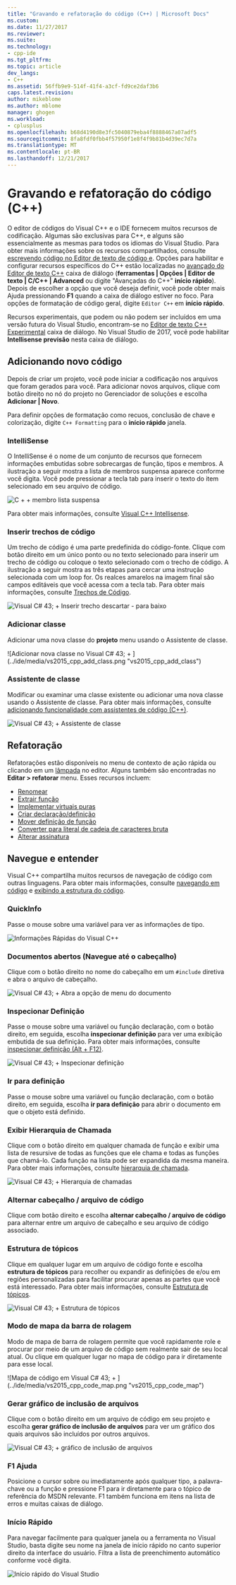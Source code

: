 ```yaml
---
title: "Gravando e refatoração do código (C++) | Microsoft Docs"
ms.custom: 
ms.date: 11/27/2017
ms.reviewer: 
ms.suite: 
ms.technology:
- cpp-ide
ms.tgt_pltfrm: 
ms.topic: article
dev_langs:
- C++
ms.assetid: 56ffb9e9-514f-41f4-a3cf-fd9ce2daf3b6
caps.latest.revision: 
author: mikeblome
ms.author: mblome
manager: ghogen
ms.workload:
- cplusplus
ms.openlocfilehash: b68d4190d8e3fc5040879eba4f8888467a07adf5
ms.sourcegitcommit: 8fa8fdf0fbb4f57950f1e8f4f9b81b4d39ec7d7a
ms.translationtype: MT
ms.contentlocale: pt-BR
ms.lasthandoff: 12/21/2017
---
```

# <a name="writing-and-refactoring-code-c"></a>Gravando e refatoração do código (C++)

O editor de códigos do Visual C++ e o IDE fornecem muitos recursos de codificação. Algumas são exclusivas para C++, e alguns são essencialmente as mesmas para todos os idiomas do Visual Studio. Para obter mais informações sobre os recursos compartilhados, consulte [escrevendo código no Editor de texto de código e](/visualstudio/ide/writing-code-in-the-code-and-text-editor). Opções para habilitar e configurar recursos específicos do C++ estão localizadas no [avançado do Editor de texto C++](/visualstudio/ide/reference/options-text-editor-c-cpp-advanced) caixa de diálogo (**ferramentas &#124; Opções &#124; Editor de texto &#124; C/C++ &#124; Advanced** ou digite "Avançadas do C++" **início rápido**). Depois de escolher a opção que você deseja definir, você pode obter mais Ajuda pressionando **F1** quando a caixa de diálogo estiver no foco. Para opções de formatação de código geral, digite `Editor C++` em **início rápido**.

Recursos experimentais, que podem ou não podem ser incluídos em uma versão futura do Visual Studio, encontram-se no [Editor de texto C++ Experimental](/visualstudio/ide/reference/options-text-editor-c-cpp-experimental) caixa de diálogo. No Visual Studio de 2017, você pode habilitar **Intellisense previsão** nesta caixa de diálogo.

## <a name="adding-new-code"></a>Adicionando novo código

Depois de criar um projeto, você pode iniciar a codificação nos arquivos que foram gerados para você. Para adicionar novos arquivos, clique com botão direito no nó do projeto no Gerenciador de soluções e escolha **Adicionar &#124; Novo**.

Para definir opções de formatação como recuos, conclusão de chave e colorização, digite `C++ Formatting` para o **início rápido** janela.

### <a name="intellisense"></a>IntelliSense

O IntelliSense é o nome de um conjunto de recursos que fornecem informações embutidas sobre sobrecargas de função, tipos e membros. A ilustração a seguir mostra a lista de membros suspensa aparece conforme você digita. Você pode pressionar a tecla tab para inserir o texto do item selecionado em seu arquivo de código.

![C &#43; &#43; membro lista suspensa](../ide/media/vs2015_cpp_statement_completion.png "vs2015_cpp_statement_completion")

Para obter mais informações, consulte [Visual C++ Intellisense](/visualstudio/ide/visual-cpp-intellisense).

### <a name="insert-snippets"></a>Inserir trechos de código

Um trecho de código é uma parte predefinida do código-fonte. Clique com botão direito em um único ponto ou no texto selecionado para inserir um trecho de código ou coloque o texto selecionado com o trecho de código. A ilustração a seguir mostra as três etapas para cercar uma instrução selecionada com um loop for. Os realces amarelos na imagem final são campos editáveis que você acessa com a tecla tab. Para obter mais informações, consulte [Trechos de Código](/visualstudio/ide/code-snippets).

![Visual C# 43; &#43; Inserir trecho descartar &#45; para baixo](../ide/media/vs2015_cpp_surround_with.png "vs2015_cpp_surround_with")

### <a name="add-class"></a>Adicionar classe

Adicionar uma nova classe do **projeto** menu usando o Assistente de classe.

![Adicionar nova classe no Visual C# 43; &#43; ] (../ide/media/vs2015_cpp_add_class.png "vs2015_cpp_add_class")

### <a name="class-wizard"></a>Assistente de classe

Modificar ou examinar uma classe existente ou adicionar uma nova classe usando o Assistente de classe. Para obter mais informações, consulte [adicionando funcionalidade com assistentes de código (C++)](../ide/adding-functionality-with-code-wizards-cpp.md).

![Visual C# 43; &#43; Assistente de classe](../ide/media/vs2015_cpp_class_wizard.png "vs2015_cpp_class_wizard")

## <a name="refactoring"></a>Refatoração

Refatorações estão disponíveis no menu de contexto de ação rápida ou clicando em um [lâmpada](/visualstudio/ide/perform-quick-actions-with-light-bulbs) no editor.  Alguns também são encontradas no **Editar > refatorar** menu.  Esses recursos incluem:

* [Renomear](refactoring/rename.md)
* [Extrair função](refactoring/extract-function.md)
* [Implementar virtuais puras](refactoring/implement-pure-virtuals.md)
* [Criar declaração/definição](refactoring/create-declaration-definition.md)
* [Mover definição de função](refactoring/move-definition-location.md)
* [Converter para literal de cadeia de caracteres bruta](refactoring/convert-to-raw-string-literal.md)
* [Alterar assinatura](refactoring/change-signature.md)

## <a name="navigate-and-understand"></a>Navegue e entender

Visual C++ compartilha muitos recursos de navegação de código com outras linguagens. Para obter mais informações, consulte [navegando em código](/visualstudio/ide/navigating-code) e [exibindo a estrutura do código](/visualstudio/ide/viewing-the-structure-of-code).

### <a name="quickinfo"></a>QuickInfo

Passe o mouse sobre uma variável para ver as informações de tipo.

![Informações Rápidas do Visual C&#43;&#43;](../ide/media/vs2015_cpp_quickinfo.png "vs2015_cpp_quickInfo")

### <a name="open-document-navigate-to-header"></a>Documentos abertos (Navegue até o cabeçalho)

Clique com o botão direito no nome do cabeçalho em um `#include` diretiva e abra o arquivo de cabeçalho.

![Visual C# 43; &#43; Abra a opção de menu do documento](../ide/media/vs2015_cpp_open_document.png "vs2015_cpp_open_document")

### <a name="peek-definition"></a>Inspecionar Definição

Passe o mouse sobre uma variável ou função declaração, com o botão direito, em seguida, escolha **inspecionar definição** para ver uma exibição embutida de sua definição. Para obter mais informações, consulte [inspecionar definição (Alt + F12)](/visualstudio/ide/how-to-view-and-edit-code-by-using-peek-definition-alt-plus-f12).

![Visual C# 43; &#43; Inspecionar definição](../ide/media/vs2015_cpp_peek_definition.png "vs2015_cpp_peek_definition")

### <a name="go-to-definition"></a>Ir para definição

Passe o mouse sobre uma variável ou função declaração, com o botão direito, em seguida, escolha **ir para definição** para abrir o documento em que o objeto está definido.

### <a name="view-call-hierarchy"></a>Exibir Hierarquia de Chamada

Clique com o botão direito em qualquer chamada de função e exibir uma lista de resursive de todas as funções que ele chama e todas as funções que chamá-lo. Cada função na lista pode ser expandida da mesma maneira. Para obter mais informações, consulte [hierarquia de chamada](/visualstudio/ide/reference/call-hierarchy).

![Visual C# 43; &#43; Hierarquia de chamadas](../ide/media/vs2015_cpp_call_hierarchy.png "vs2015_cpp_call_hierarchy")

### <a name="toggle-header--code-file"></a>Alternar cabeçalho / arquivo de código

Clique com botão direito e escolha **alternar cabeçalho / arquivo de código** para alternar entre um arquivo de cabeçalho e seu arquivo de código associado.

### <a name="outlining"></a>Estrutura de tópicos

Clique em qualquer lugar em um arquivo de código fonte e escolha **estrutura de tópicos** para recolher ou expandir as definições de e/ou em regiões personalizadas para facilitar procurar apenas as partes que você está interessado. Para obter mais informações, consulte [Estrutura de tópicos](/visualstudio/ide/outlining).

![Visual C# 43; &#43; Estrutura de tópicos](../ide/media/vs2015_cpp_outlining.png "vs2015_cpp_outlining")

### <a name="scroll-bar-map-mode"></a>Modo de mapa da barra de rolagem

Modo de mapa de barra de rolagem permite que você rapidamente role e procurar por meio de um arquivo de código sem realmente sair de seu local atual. Ou clique em qualquer lugar no mapa de código para ir diretamente para esse local.

![Mapa de código em Visual C# 43; &#43; ] (../ide/media/vs2015_cpp_code_map.png "vs2015_cpp_code_map")

### <a name="generate-graph-of-include-files"></a>Gerar gráfico de inclusão de arquivos

Clique com o botão direito em um arquivo de código em seu projeto e escolha **gerar gráfico de inclusão de arquivos** para ver um gráfico dos quais arquivos são incluídos por outros arquivos.

![Visual C# 43; &#43; gráfico de inclusão de arquivos](../ide/media/vs2015_cpp_include_graph.png "vs2015_cpp_include_graph")

### <a name="f1-help"></a>F1 Ajuda

Posicione o cursor sobre ou imediatamente após qualquer tipo, a palavra-chave ou a função e pressione F1 para ir diretamente para o tópico de referência do MSDN relevante. F1 também funciona em itens na lista de erros e muitas caixas de diálogo.

### <a name="quick-launch"></a>Início Rápido

Para navegar facilmente para qualquer janela ou a ferramenta no Visual Studio, basta digite seu nome na janela de início rápido no canto superior direito da interface do usuário. Filtra a lista de preenchimento automático conforme você digita.

![Início rápido do Visual Studio](../ide/media/vs2015_cpp_quick_launch.png "vs2015_cpp_quick_launch")
